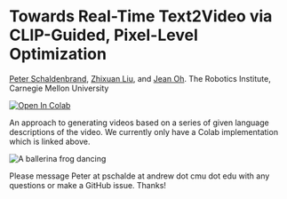 # Towards Real-Time Text2Video via CLIP-Guided, Pixel-Level Optimization


[Peter Schaldenbrand](https://pschaldenbrand.github.io/#about.html), [Zhixuan Liu](https://ariannaliu.github.io/), and [Jean Oh](https://www.cs.cmu.edu/~./jeanoh/). The Robotics Institute, Carnegie Mellon University


<a href="https://colab.research.google.com/github/pschaldenbrand/Text2Video/blob/main/Text2Video.ipynb"><img data-canonical-src="https://colab.research.google.com/assets/colab-badge.svg" alt="Open In Colab" src="https://camo.githubusercontent.com/84f0493939e0c4de4e6dbe113251b4bfb5353e57134ffd9fcab6b8714514d4d1/68747470733a2f2f636f6c61622e72657365617263682e676f6f676c652e636f6d2f6173736574732f636f6c61622d62616467652e737667"></a>

An approach to generating videos based on a series of given language descriptions of the video. We currently only have a Colab implementation which is linked above.

![A ballerina frog dancing](./images/frog_ballerina.gif)

Please message Peter at pschalde at andrew dot cmu dot edu with any questions or make a GitHub issue.  Thanks!
